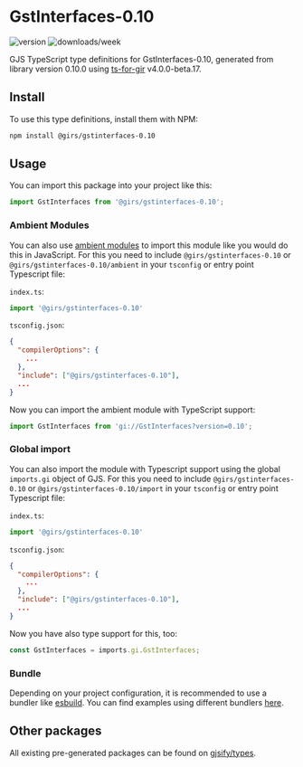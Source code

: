 
# GstInterfaces-0.10

![version](https://img.shields.io/npm/v/@girs/gstinterfaces-0.10)
![downloads/week](https://img.shields.io/npm/dw/@girs/gstinterfaces-0.10)


GJS TypeScript type definitions for GstInterfaces-0.10, generated from library version 0.10.0 using [ts-for-gir](https://github.com/gjsify/ts-for-gir) v4.0.0-beta.17.


## Install

To use this type definitions, install them with NPM:
```bash
npm install @girs/gstinterfaces-0.10
```

## Usage

You can import this package into your project like this:
```ts
import GstInterfaces from '@girs/gstinterfaces-0.10';
```

### Ambient Modules

You can also use [ambient modules](https://github.com/gjsify/ts-for-gir/tree/main/packages/cli#ambient-modules) to import this module like you would do this in JavaScript.
For this you need to include `@girs/gstinterfaces-0.10` or `@girs/gstinterfaces-0.10/ambient` in your `tsconfig` or entry point Typescript file:

`index.ts`:
```ts
import '@girs/gstinterfaces-0.10'
```

`tsconfig.json`:
```json
{
  "compilerOptions": {
    ...
  },
  "include": ["@girs/gstinterfaces-0.10"],
  ...
}
```

Now you can import the ambient module with TypeScript support: 

```ts
import GstInterfaces from 'gi://GstInterfaces?version=0.10';
```

### Global import

You can also import the module with Typescript support using the global `imports.gi` object of GJS.
For this you need to include `@girs/gstinterfaces-0.10` or `@girs/gstinterfaces-0.10/import` in your `tsconfig` or entry point Typescript file:

`index.ts`:
```ts
import '@girs/gstinterfaces-0.10'
```

`tsconfig.json`:
```json
{
  "compilerOptions": {
    ...
  },
  "include": ["@girs/gstinterfaces-0.10"],
  ...
}
```

Now you have also type support for this, too:

```ts
const GstInterfaces = imports.gi.GstInterfaces;
```

### Bundle

Depending on your project configuration, it is recommended to use a bundler like [esbuild](https://esbuild.github.io/). You can find examples using different bundlers [here](https://github.com/gjsify/ts-for-gir/tree/main/examples).

## Other packages

All existing pre-generated packages can be found on [gjsify/types](https://github.com/gjsify/types).

